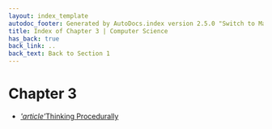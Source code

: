 ```yaml
---
layout: index_template
autodoc_footer: Generated by AutoDocs.index version 2.5.0 "Switch to Material Icons" ⓒ Starwort, 2020
title: Index of Chapter 3 | Computer Science
has_back: true
back_link: ..
back_text: Back to Section 1
---
```


# **Chapter 3**

- <a href='./thinking_procedurally.md'><i title='MD file' class="material-icons">'article'</i>Thinking Procedurally</a>
